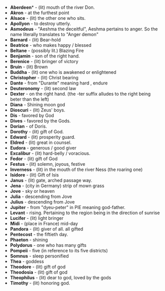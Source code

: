 * **Aberdeen*** - (lit) mouth of the river Don.
* **Akron** - at the furthest point
* **Alsace** - (lit) the other one who sits.
* **Apollyon** - to destroy utterly.
* **Asmodeus** - "Aeshma the deceitful", Aeshma pertains to anger. So the name literally translates to "Anger demon"
* **Barnard** - (lit) Bear-hold
* **Beatrice** - who makes happy / blessed
* **Beltane** - (possibly lit.) Blazing Fire
* **Benjamin** - son of the right hand. 
* **Berenice** - (lit) bringer of victory
* **Bruin** - (lit) Brown
* **Buddha** - (lit) one who is awakened or enlightened
* **Christopher** - (lit) Christ bearing
* **Dante** - from "Durante" meaning hard , endure
* **Deuteronomy** - (lit) second law
* **Dexter** - on the right hand. (the -ter suffix alludes to the right being beter than the left)
* **Diana** - Shining moon god
* **Dioscuri** - (lit) Zeus' boys.
* **Dis** - favored by God
* **Dives** - favored by the Gods.
* **Dorian** - of Doris. 
* **Dorothy** -  (lit) gift of God.
* **Edward** - (lit) prosperity guard.
* **Eldred** - (lit) great in counsel.
* **Eudora** - generous / good giver
* **Excalibur** - (lit) hard-belly / voracious.
* **Fedor** - (lit) gift of God
* **Festus** - (lit) solemn, joyous, festive
* **Inverness** - (lit) in the mouth of the river Ness (the roaring one)
* **Isidore** - (lit) Gift of Isis
* **Janus** - (lit) gate, arched passage way.
* **Jena** - (city in Germany) strip of mown grass
* **Jove** - sky or heaven
* **Julia** - descending from Jove
* **Julius** - descending from Jove
* **Jupiter** - from "dyeu-peter" in PIE meaning god-father.
* **Levant** - rising. Pertaining to the region being in the direction of sunrise
* **Lucifer** - (lit) light bringer
* **Midi** - (place in France) mid-day
* **Pandora** - (lit) giver of all. all gifted
* **Pentecost** - the fiftieth day.
* **Phaeton** - shining
* **Polydorus** - one who has many gifts
* **Pompeii** - five (in reference to its five districts)
* **Somnus** - sleep personified
* **Thea** - goddess
* **Theodore** - (lit) gift of god
* **Theodosia** - (lit) gift of god
* **Theophilus** - (lit) dear to god, loved by the gods
* **Timothy** - (lit) honoring god.